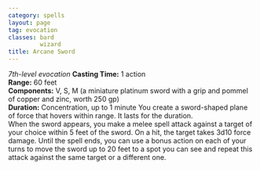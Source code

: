 ```yaml
---
category: spells
layout: page
tag: evocation
classes: bard
         wizard
title: Arcane Sword 
---
```

_7th-level evocation_ 
**Casting Time:** 1 action   
**Range:** 60 feet   
**Components:** V, S, M (a miniature platinum sword with a grip and pommel of copper and zinc, worth 250 gp)   
**Duration:** Concentration, up to 1 minute 
You create a sword-shaped plane of force that hovers within range. It lasts for the duration.    
When the sword appears, you make a melee spell attack against a target of your choice within 5 feet of the sword. On a hit, the target takes 3d10 force damage. Until the spell ends, you can use a bonus action on each of your turns to move the sword up to 20 feet to a spot you can see and repeat this attack against the same target or a different one. 